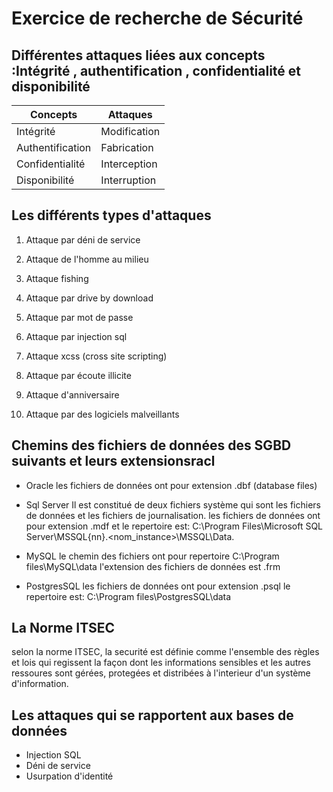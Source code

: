 # Exercice de recherche de Sécurité

## Différentes attaques liées aux concepts :Intégrité , authentification , confidentialité et disponibilité 


|Concepts | Attaques      |
|-------- |--------------    |
|Intégrité |Modification|
|Authentification|Fabrication|
|Confidentialité|Interception
|Disponibilité|Interruption


## Les différents types d'attaques 

1. Attaque par déni de service
1. Attaque de l'homme au milieu
1. Attaque fishing

1. Attaque par drive by download
1. Attaque par mot de passe
1. Attaque par injection sql
1. Attaque xcss (cross site scripting)
1. Attaque par écoute illicite
1. Attaque d'anniversaire

1. Attaque par des logiciels malveillants


## Chemins des fichiers de données des SGBD suivants et leurs extensionsracl

* Oracle 
les fichiers de données ont pour extension .dbf (database files)

* Sql Server 
Il est constitué de deux fichiers système qui sont les fichiers de données et les fichiers de journalisation.
les fichiers de données ont pour extension .mdf et le repertoire est:
C:\Program Files\Microsoft SQL Server\MSSQL{nn}.<nom_instance>\MSSQL\Data.

* MySQL
le chemin des fichiers ont pour repertoire C:\Program files\MySQL\data
l'extension des fichiers de données est .frm 

* PostgresSQL
les fichiers de données ont pour extension .psql
le repertoire est: C:\Program files\PostgresSQL\data
## La Norme ITSEC
selon la norme ITSEC, la securité est définie comme l'ensemble des règles et lois qui regissent la façon dont les informations sensibles et les autres ressoures sont gérées, protegées et distribées à l'interieur d'un système d'information.

## Les attaques qui se rapportent aux bases de données
- Injection SQL
- Déni de service
- Usurpation d'identité




 